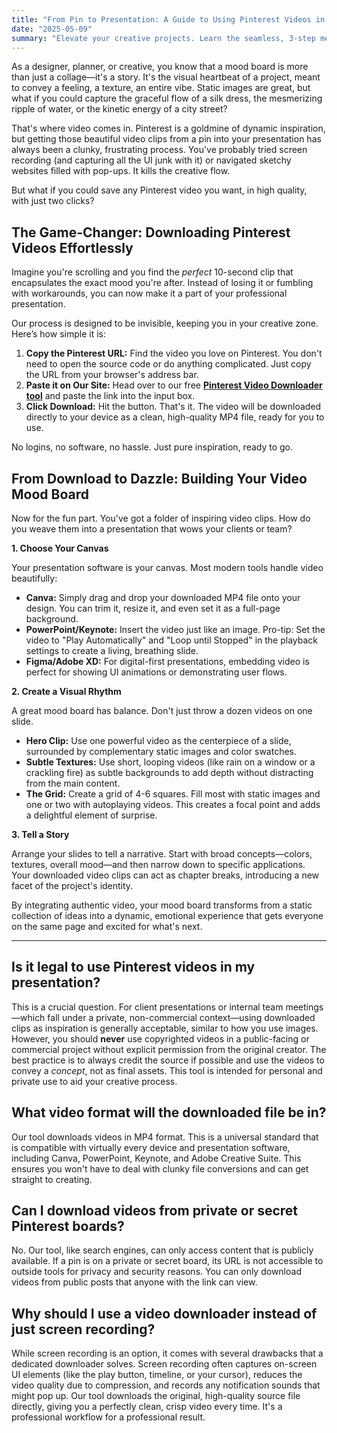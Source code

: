 ```yaml
---
title: "From Pin to Presentation: A Guide to Using Pinterest Videos in Your Mood Boards"
date: "2025-05-09"
summary: "Elevate your creative projects. Learn the seamless, 3-step method to download Pinterest videos and integrate them into a stunning mood board presentation for clients."
---
```


As a designer, planner, or creative, you know that a mood board is more than just a collage—it's a story. It's the visual heartbeat of a project, meant to convey a feeling, a texture, an entire vibe. Static images are great, but what if you could capture the graceful flow of a silk dress, the mesmerizing ripple of water, or the kinetic energy of a city street?

That's where video comes in. Pinterest is a goldmine of dynamic inspiration, but getting those beautiful video clips from a pin into your presentation has always been a clunky, frustrating process. You've probably tried screen recording (and capturing all the UI junk with it) or navigated sketchy websites filled with pop-ups. It kills the creative flow.

But what if you could save any Pinterest video you want, in high quality, with just two clicks?

## The Game-Changer: Downloading Pinterest Videos Effortlessly

Imagine you're scrolling and you find the *perfect* 10-second clip that encapsulates the exact mood you're after. Instead of losing it or fumbling with workarounds, you can now make it a part of your professional presentation.

Our process is designed to be invisible, keeping you in your creative zone. Here’s how simple it is:

1.  **Copy the Pinterest URL:** Find the video you love on Pinterest. You don't need to open the source code or do anything complicated. Just copy the URL from your browser's address bar.
2.  **Paste it on Our Site:** Head over to our free **[Pinterest Video Downloader tool](/)** and paste the link into the input box.
3.  **Click Download:** Hit the button. That's it. The video will be downloaded directly to your device as a clean, high-quality MP4 file, ready for you to use.

No logins, no software, no hassle. Just pure inspiration, ready to go.

## From Download to Dazzle: Building Your Video Mood Board

Now for the fun part. You've got a folder of inspiring video clips. How do you weave them into a presentation that wows your clients or team?

**1. Choose Your Canvas**

Your presentation software is your canvas. Most modern tools handle video beautifully:

*   **Canva:** Simply drag and drop your downloaded MP4 file onto your design. You can trim it, resize it, and even set it as a full-page background.
*   **PowerPoint/Keynote:** Insert the video just like an image. Pro-tip: Set the video to "Play Automatically" and "Loop until Stopped" in the playback settings to create a living, breathing slide.
*   **Figma/Adobe XD:** For digital-first presentations, embedding video is perfect for showing UI animations or demonstrating user flows.

**2. Create a Visual Rhythm**

A great mood board has balance. Don't just throw a dozen videos on one slide.

*   **Hero Clip:** Use one powerful video as the centerpiece of a slide, surrounded by complementary static images and color swatches.
*   **Subtle Textures:** Use short, looping videos (like rain on a window or a crackling fire) as subtle backgrounds to add depth without distracting from the main content.
*   **The Grid:** Create a grid of 4-6 squares. Fill most with static images and one or two with autoplaying videos. This creates a focal point and adds a delightful element of surprise.

<!-- For an image here, alt text would be: "A mood board in Canva showing a mix of static images and a downloaded Pinterest video of a flowing river." -->

**3. Tell a Story**

Arrange your slides to tell a narrative. Start with broad concepts—colors, textures, overall mood—and then narrow down to specific applications. Your downloaded video clips can act as chapter breaks, introducing a new facet of the project's identity.

By integrating authentic video, your mood board transforms from a static collection of ideas into a dynamic, emotional experience that gets everyone on the same page and excited for what's next.

---

## Is it legal to use Pinterest videos in my presentation?

This is a crucial question. For client presentations or internal team meetings—which fall under a private, non-commercial context—using downloaded clips as inspiration is generally acceptable, similar to how you use images. However, you should **never** use copyrighted videos in a public-facing or commercial project without explicit permission from the original creator. The best practice is to always credit the source if possible and use the videos to convey a *concept*, not as final assets. This tool is intended for personal and private use to aid your creative process.

## What video format will the downloaded file be in?

Our tool downloads videos in MP4 format. This is a universal standard that is compatible with virtually every device and presentation software, including Canva, PowerPoint, Keynote, and Adobe Creative Suite. This ensures you won't have to deal with clunky file conversions and can get straight to creating.

## Can I download videos from private or secret Pinterest boards?

No. Our tool, like search engines, can only access content that is publicly available. If a pin is on a private or secret board, its URL is not accessible to outside tools for privacy and security reasons. You can only download videos from public posts that anyone with the link can view.

## Why should I use a video downloader instead of just screen recording?

While screen recording is an option, it comes with several drawbacks that a dedicated downloader solves. Screen recording often captures on-screen UI elements (like the play button, timeline, or your cursor), reduces the video quality due to compression, and records any notification sounds that might pop up. Our tool downloads the original, high-quality source file directly, giving you a perfectly clean, crisp video every time. It's a professional workflow for a professional result.